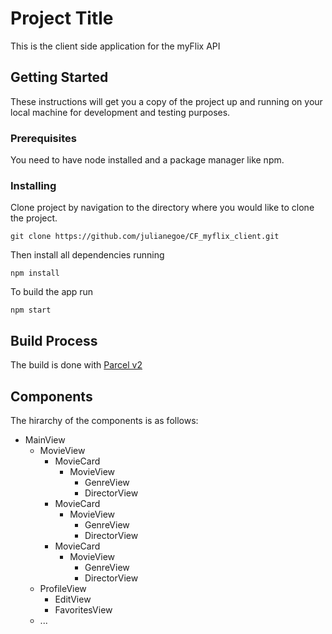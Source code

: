 # Project Title

This is the client side application for the myFlix API

## Getting Started

These instructions will get you a copy of the project up and running on your local machine for development and testing purposes.

### Prerequisites

You need to have node installed and a package manager like npm.

### Installing

Clone project by navigation to the directory where you would like to clone the project.

```
git clone https://github.com/julianegoe/CF_myflix_client.git
```

Then install all dependencies running

```
npm install
```

To build the app run

```
npm start
```
## Build Process

The build is done with [Parcel v2](https://www.npmjs.com/package/parcel#transformers)

## Components

The hirarchy of the components is as follows:

- MainView
    - MovieView
       - MovieCard
            - MovieView
                - GenreView
                - DirectorView
        - MovieCard
            - MovieView
                - GenreView
                - DirectorView
        - MovieCard
            - MovieView
                - GenreView
                - DirectorView
    - ProfileView
        - EditView
        - FavoritesView
    - ...